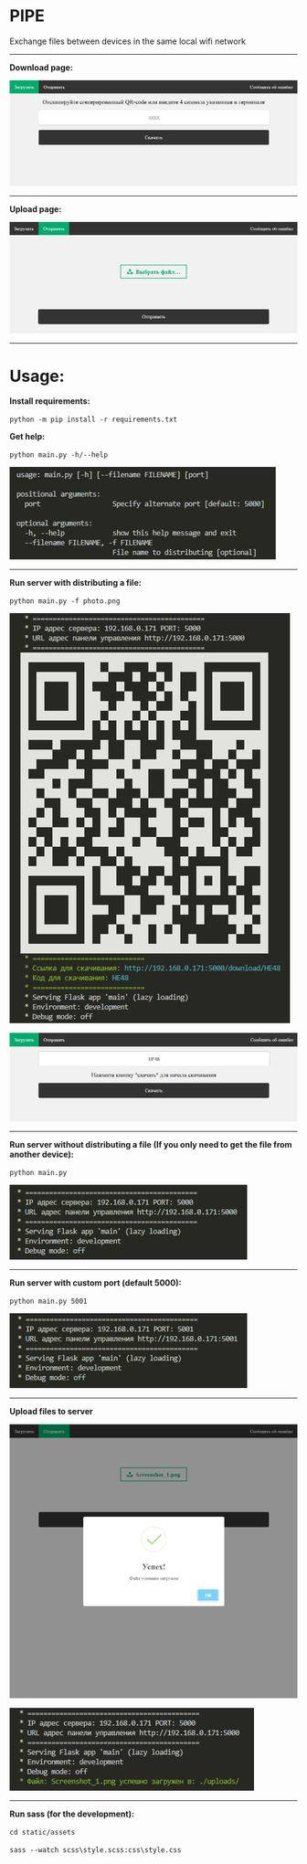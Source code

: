 # PIPE

Exchange files between devices in the same local wifi network

<hr>

**Download page:**

![](https://github.com/LookiMan/PIPE/blob/master/screenshots/Download-page.png)

<hr>

**Upload page:**

![](https://github.com/LookiMan/PIPE/blob/master/screenshots/Upload-page.png)

<hr>

# Usage:

**Install requirements:**

`python -m pip install -r requirements.txt`

**Get help:**

`python main.py -h/--help`

![](https://github.com/LookiMan/PIPE/blob/master/screenshots/Help-text.png)

<hr>

**Run server with distributing a file:**

`python main.py -f photo.png`

![](https://github.com/LookiMan/PIPE/blob/master/screenshots/File-distribution-screenshot.png)

![](https://github.com/LookiMan/PIPE/blob/master/screenshots/The-file-download-page-is-open-via-a-link-with-the-specified-code.png)

<hr>

**Run server without distributing a file (If you only need to get the file from another device):**

`python main.py`

![](https://github.com/LookiMan/PIPE/blob/master/screenshots/Run-server-without-distributing-a-file.png)

<hr>

**Run server with custom port (default 5000):**

`python main.py 5001`

![](https://github.com/LookiMan/PIPE/blob/master/screenshots/Run-server-with-custom-port.png)

<hr>

**Upload files to server**

![](https://github.com/LookiMan/PIPE/blob/master/screenshots/Upload-file-to-server.png)

![](https://github.com/LookiMan/PIPE/blob/master/screenshots/Successfully-uploaded-file-to-server.png)

<hr>

**Run sass (for the development):**

`cd static/assets`

`sass --watch scss\style.scss:css\style.css`
